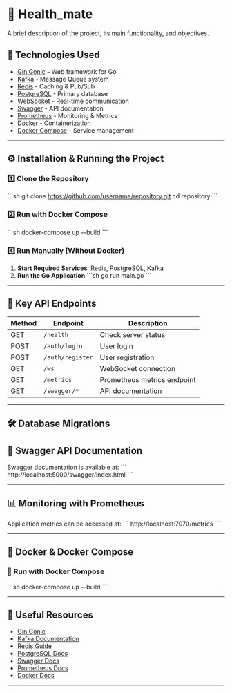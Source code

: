 # 📌 Health_mate

A brief description of the project, its main functionality, and objectives.

## 🚀 Technologies Used

- [Gin Gonic](https://gin-gonic.com/) - Web framework for Go
- [Kafka](https://kafka.apache.org/) - Message Queue system
- [Redis](https://redis.io/) - Caching & Pub/Sub
- [PostgreSQL](https://www.postgresql.org/) - Primary database
- [WebSocket](https://developer.mozilla.org/en-US/docs/Web/API/WebSockets_API) - Real-time communication
- [Swagger](https://swagger.io/) - API documentation
- [Prometheus](https://prometheus.io/) - Monitoring & Metrics
- [Docker](https://www.docker.com/) - Containerization
- [Docker Compose](https://docs.docker.com/compose/) - Service management

---

## ⚙️ Installation & Running the Project

### 1️⃣ Clone the Repository

\`\`\`sh
git clone https://github.com/username/repository.git
cd repository
\`\`\`

### 2️⃣ Run with Docker Compose

\`\`\`sh
docker-compose up --build
\`\`\`

### 4️⃣ Run Manually (Without Docker)

1. **Start Required Services**: Redis, PostgreSQL, Kafka
2. **Run the Go Application**
   \`\`\`sh
   go run main.go
   \`\`\`

---

## 📌 Key API Endpoints

| Method | Endpoint         | Description                 |
| ------ | ---------------- | --------------------------- |
| GET    | `/health`        | Check server status         |
| POST   | `/auth/login`    | User login                  |
| POST   | `/auth/register` | User registration           |
| GET    | `/ws`            | WebSocket connection        |
| GET    | `/metrics`       | Prometheus metrics endpoint |
| GET    | `/swagger/*`     | API documentation           |

---

## 🛠️ Database Migrations

## 📜 Swagger API Documentation

Swagger documentation is available at:
\`\`\`
http://localhost:5000/swagger/index.html
\`\`\`

---

## 📊 Monitoring with Prometheus

Application metrics can be accessed at:
\`\`\`
http://localhost:7070/metrics
\`\`\`

---

## 🐳 Docker & Docker Compose

### 📌 Run with Docker Compose

\`\`\`sh
docker-compose up --build
\`\`\`

---

## 🔗 Useful Resources

- [Gin Gonic](https://gin-gonic.com/)
- [Kafka Documentation](https://kafka.apache.org/documentation/)
- [Redis Guide](https://redis.io/documentation)
- [PostgreSQL Docs](https://www.postgresql.org/docs/)
- [Swagger Docs](https://swagger.io/docs/)
- [Prometheus Docs](https://prometheus.io/docs/)
- [Docker Docs](https://docs.docker.com/)

---
